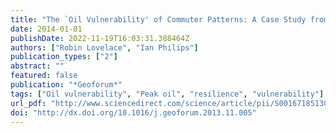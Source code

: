 ```yaml
---
title: "The `Oil Vulnerability' of Commuter Patterns: A Case Study from Yorkshire and the Humber, UK"
date: 2014-01-01
publishDate: 2022-11-19T16:03:31.388464Z
authors: ["Robin Lovelace", "Ian Philips"]
publication_types: ["2"]
abstract: ""
featured: false
publication: "*Geoforum*"
tags: ["Oil vulnerability", "Peak oil", "resilience", "vulnerability"]
url_pdf: "http://www.sciencedirect.com/science/article/pii/S0016718513002480"
doi: "http://dx.doi.org/10.1016/j.geoforum.2013.11.005"
---
```


